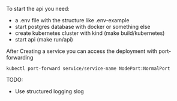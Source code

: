 To start the api you need:
 - a .env file with the structure like .env-example
 - start postgres database with docker or something else
 - create kubernetes cluster with kind (make build/kubernetes)
 - start api (make run/api)

After Creating a service you can access the deployment with port-forwarding
```
kubectl port-forward service/service-name NodePort:NormalPort
```

TODO:
 - Use structured logging slog
